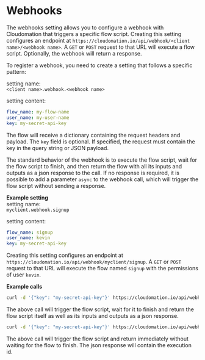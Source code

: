 # Webhooks

The webhooks setting allows you to configure a webhook with Cloudomation that triggers a specific flow script. Creating this setting configures an endpoint at `https://cloudomation.io/api/webhook/<client name>/<webhook name>`. A `GET` or `POST` request to that URL will execute a flow script. Optionally, the webhook will return a response.

To register a webhook, you need to create a setting that follows a specific pattern:

setting name:  
`<client name>.webhook.<webhook name>`  

setting content:  
```yaml
flow_name: my-flow-name
user_name: my-user-name
key: my-secret-api-key
```

The flow will receive a dictionary containing the request headers and payload.
The `key` field is optional. If specified, the request must contain the key in
the query string or JSON payload.

The standard behavior of the webhook is to execute the flow script, wait for the flow script to finish, and then return the flow with all its inputs and outputs as a json response to the call. If no response is required, it is possible to add a parameter `async` to the webhook call, which will trigger the flow script without sending a response.

**Example setting**   
setting name:  
`myclient.webhook.signup`

setting content:  
```yaml
flow_name: signup
user_name: kevin
key: my-secret-api-key
```

Creating this setting configures an endpoint at `https://cloudomation.io/api/webhook/myclient/signup`. A `GET` or `POST` request to that URL will execute the flow named `signup` with the permissions of user `kevin`.

**Example calls**   
```bash
curl -d '{"key": "my-secret-api-key"}' https://cloudomation.io/api/webhook/test-client/my-webhook
```
The above call will trigger the flow script, wait for it to finish and return the flow script itself as well as its inputs and outputs as a json response.
```bash
curl -d '{"key": "my-secret-api-key"}' https://cloudomation.io/api/webhook/test-client/my-webhook?async
```
The above call will trigger the flow script and return immediately without waiting for the flow to finish. The json response will contain the execution id.
